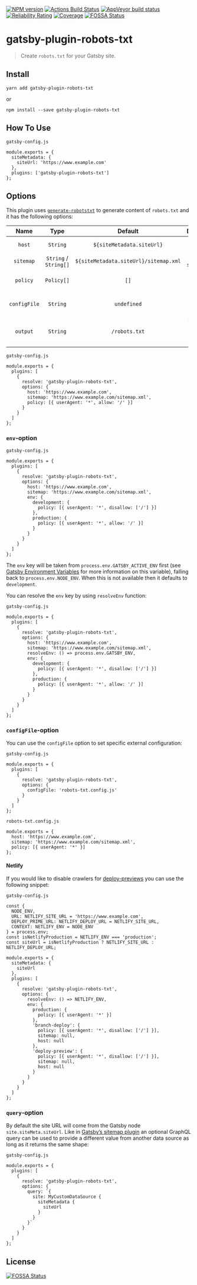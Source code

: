 [![NPM version](https://img.shields.io/npm/v/gatsby-plugin-robots-txt.svg)](https://www.npmjs.org/package/gatsby-plugin-robots-txt) [![Actions Build Status](https://github.com/mdreizin/gatsby-plugin-robots-txt/workflows/CI/badge.svg)](https://github.com/mdreizin/gatsby-plugin-robots-txt/actions) [![AppVeyor build status](https://ci.appveyor.com/api/projects/status/ow75w9pjm7kf3wps/branch/master?svg=true)](https://ci.appveyor.com/project/mdreizin/gatsby-plugin-robots-txt/branch/master) [![Reliability Rating](https://sonarcloud.io/api/project_badges/measure?project=gatsby-plugin-robots-txt&metric=reliability_rating)](https://sonarcloud.io/dashboard?id=gatsby-plugin-robots-txt) [![Coverage](https://sonarcloud.io/api/project_badges/measure?project=gatsby-plugin-robots-txt&metric=coverage)](https://sonarcloud.io/dashboard?id=gatsby-plugin-robots-txt) [![FOSSA Status](https://app.fossa.io/api/projects/git%2Bgithub.com%2Fmdreizin%2Fgatsby-plugin-robots-txt.svg?type=shield)](https://app.fossa.io/projects/git%2Bgithub.com%2Fmdreizin%2Fgatsby-plugin-robots-txt?ref=badge_shield)

gatsby-plugin-robots-txt
========================

> Create `robots.txt` for your Gatsby site.

Install
-------

`yarn add gatsby-plugin-robots-txt`

or

`npm install --save gatsby-plugin-robots-txt`

How To Use
----------

`gatsby-config.js`

    module.exports = {
      siteMetadata: {
        siteUrl: 'https://www.example.com'
      },
      plugins: ['gatsby-plugin-robots-txt']
    };

Options
-------

This plugin uses [`generate-robotstxt`](https://github.com/itgalaxy/generate-robotstxt#usage) to generate content of `robots.txt` and it has the following options:

<table style="width:98%;"><colgroup><col style="width: 8%" /><col style="width: 7%" /><col style="width: 27%" /><col style="width: 56%" /></colgroup><thead><tr class="header"><th style="text-align: center;">Name</th><th style="text-align: center;">Type</th><th style="text-align: center;">Default</th><th style="text-align: center;">Description</th></tr></thead><tbody><tr class="odd"><td style="text-align: center;"><code>host</code></td><td style="text-align: center;"><code>String</code></td><td style="text-align: center;"><code>${siteMetadata.siteUrl}</code></td><td style="text-align: center;">Host of your site</td></tr><tr class="even"><td style="text-align: center;"><code>sitemap</code></td><td style="text-align: center;"><code>String</code> / <code>String[]</code></td><td style="text-align: center;"><code>${siteMetadata.siteUrl}/sitemap.xml</code></td><td style="text-align: center;">Path(s) to <code>sitemap.xml</code></td></tr><tr class="odd"><td style="text-align: center;"><code>policy</code></td><td style="text-align: center;"><code>Policy[]</code></td><td style="text-align: center;"><code>[]</code></td><td style="text-align: center;">List of <a href="https://github.com/itgalaxy/generate-robotstxt#usage"><code>Policy</code></a> rules</td></tr><tr class="even"><td style="text-align: center;"><code>configFile</code></td><td style="text-align: center;"><code>String</code></td><td style="text-align: center;"><code>undefined</code></td><td style="text-align: center;">Path to external config file</td></tr><tr class="odd"><td style="text-align: center;"><code>output</code></td><td style="text-align: center;"><code>String</code></td><td style="text-align: center;"><code>/robots.txt</code></td><td style="text-align: center;">Path where to create the <code>robots.txt</code></td></tr></tbody></table>

`gatsby-config.js`

    module.exports = {
      plugins: [
        {
          resolve: 'gatsby-plugin-robots-txt',
          options: {
            host: 'https://www.example.com',
            sitemap: 'https://www.example.com/sitemap.xml',
            policy: [{ userAgent: '*', allow: '/' }]
          }
        }
      ]
    };

### `env`-option

`gatsby-config.js`

    module.exports = {
      plugins: [
        {
          resolve: 'gatsby-plugin-robots-txt',
          options: {
            host: 'https://www.example.com',
            sitemap: 'https://www.example.com/sitemap.xml',
            env: {
              development: {
                policy: [{ userAgent: '*', disallow: ['/'] }]
              },
              production: {
                policy: [{ userAgent: '*', allow: '/' }]
              }
            }
          }
        }
      ]
    };

The `env` key will be taken from `process.env.GATSBY_ACTIVE_ENV` first (see [Gatsby Environment Variables](https://www.gatsbyjs.org/docs/environment-variables/) for more information on this variable), falling back to `process.env.NODE_ENV`. When this is not available then it defaults to `development`.

You can resolve the `env` key by using `resolveEnv` function:

`gatsby-config.js`

    module.exports = {
      plugins: [
        {
          resolve: 'gatsby-plugin-robots-txt',
          options: {
            host: 'https://www.example.com',
            sitemap: 'https://www.example.com/sitemap.xml',
            resolveEnv: () => process.env.GATSBY_ENV,
            env: {
              development: {
                policy: [{ userAgent: '*', disallow: ['/'] }]
              },
              production: {
                policy: [{ userAgent: '*', allow: '/' }]
              }
            }
          }
        }
      ]
    };

### `configFile`-option

You can use the `configFile` option to set specific external configuration:

`gatsby-config.js`

    module.exports = {
      plugins: [
        {
          resolve: 'gatsby-plugin-robots-txt',
          options: {
            configFile: 'robots-txt.config.js'
          }
        }
      ]
    };

`robots-txt.config.js`

    module.exports = {
      host: 'https://www.example.com',
      sitemap: 'https://www.example.com/sitemap.xml',
      policy: [{ userAgent: '*' }]
    };

#### Netlify

If you would like to disable crawlers for [deploy-previews](https://www.netlify.com/blog/2016/07/20/introducing-deploy-previews-in-netlify/) you can use the following snippet:

`gatsby-config.js`

    const {
      NODE_ENV,
      URL: NETLIFY_SITE_URL = 'https://www.example.com',
      DEPLOY_PRIME_URL: NETLIFY_DEPLOY_URL = NETLIFY_SITE_URL,
      CONTEXT: NETLIFY_ENV = NODE_ENV
    } = process.env;
    const isNetlifyProduction = NETLIFY_ENV === 'production';
    const siteUrl = isNetlifyProduction ? NETLIFY_SITE_URL : NETLIFY_DEPLOY_URL;

    module.exports = {
      siteMetadata: {
        siteUrl
      },
      plugins: [
        {
          resolve: 'gatsby-plugin-robots-txt',
          options: {
            resolveEnv: () => NETLIFY_ENV,
            env: {
              production: {
                policy: [{ userAgent: '*' }]
              },
              'branch-deploy': {
                policy: [{ userAgent: '*', disallow: ['/'] }],
                sitemap: null,
                host: null
              },
              'deploy-preview': {
                policy: [{ userAgent: '*', disallow: ['/'] }],
                sitemap: null,
                host: null
              }
            }
          }
        }
      ]
    };

### `query`-option

By default the site URL will come from the Gatsby node `site.siteMeta.siteUrl`. Like in [Gatsby’s sitemap plugin](https://www.gatsbyjs.org/packages/gatsby-plugin-sitemap/) an optional GraphQL query can be used to provide a different value from another data source as long as it returns the same shape:

`gatsby-config.js`

    module.exports = {
      plugins: [
        {
          resolve: 'gatsby-plugin-robots-txt',
          options: {
            query: `{
              site: MyCustomDataSource {
                siteMetadata {
                  siteUrl
                }
              }
            }`
          }
        }
      ]
    };

License
-------

[![FOSSA Status](https://app.fossa.io/api/projects/git%2Bgithub.com%2Fmdreizin%2Fgatsby-plugin-robots-txt.svg?type=large)](https://app.fossa.io/projects/git%2Bgithub.com%2Fmdreizin%2Fgatsby-plugin-robots-txt?ref=badge_large)
